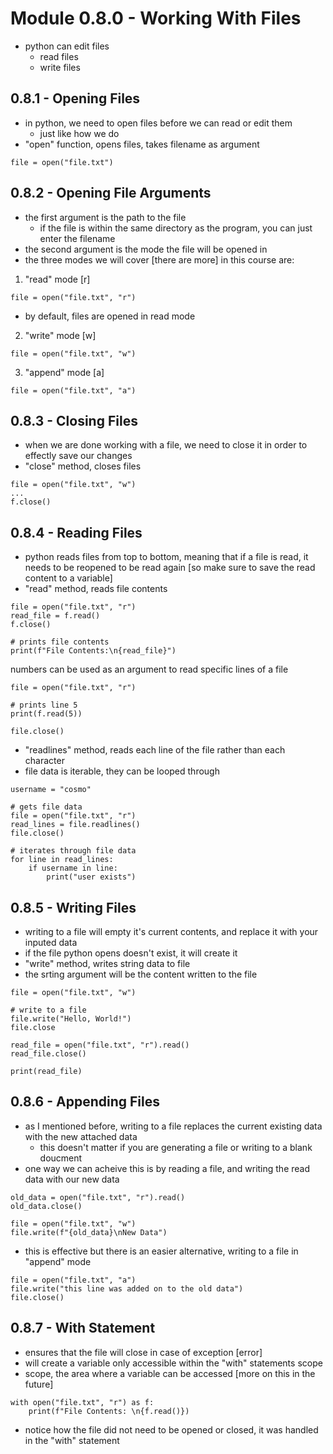 # Module 0.8.0 - Working With Files
- python can edit files
	- read files
	- write files

## 0.8.1 -  Opening Files
- in python, we need to open files before we can read or edit them
	- just like how we do
- "open" function, opens files, takes filename as argument
```
file = open("file.txt")
```

## 0.8.2 - Opening File Arguments
- the first argument is the path to the file
	- if the file is within the same directory as the program, you can just enter the filename
- the second argument is the mode the file will be opened in
- the three modes we will cover [there are more] in this course are: 
1. "read" mode [r]
```
file = open("file.txt", "r")
```
- by default, files are opened in read mode
2. "write" mode [w]
```
file = open("file.txt", "w")
```
3. "append" mode [a]
```
file = open("file.txt", "a")
```

## 0.8.3 - Closing Files
- when we are done working with a file, we need to close it in order to effectly save our changes
- "close" method, closes files
```
file = open("file.txt", "w")
...
f.close()
```

## 0.8.4 - Reading Files
- python reads files from top to bottom, meaning that if a file is read, it needs to be reopened to be read again [so make sure to save the read content to a variable]
- "read" method, reads file contents
```
file = open("file.txt", "r")
read_file = f.read()
f.close()

# prints file contents
print(f"File Contents:\n{read_file}")
```
numbers can be used as an argument to read specific lines of a file
```
file = open("file.txt", "r")

# prints line 5
print(f.read(5))

file.close()
```
- "readlines" method, reads each line of the file rather than each character
- file data is iterable, they can be looped through
```
username = "cosmo"

# gets file data
file = open("file.txt", "r")
read_lines = file.readlines()
file.close()

# iterates through file data
for line in read_lines:
	if username in line:
		print("user exists")
```

## 0.8.5 - Writing Files
- writing to a file will empty it's current contents, and replace it with your inputed data
- if the file python opens doesn't exist, it will create it
- "write" method, writes string data to file
- the srting argument will be the content written to the file
```
file = open("file.txt", "w")

# write to a file
file.write("Hello, World!")
file.close

read_file = open("file.txt", "r").read()
read_file.close()

print(read_file)
```

## 0.8.6 - Appending Files
- as I mentioned before, writing to a file replaces the current existing data with the new attached data
	- this doesn't matter if you are generating a file or writing to a blank doucment
- one way we can acheive this is by reading a file, and writing the read data with our new data
```
old_data = open("file.txt", "r").read()
old_data.close()

file = open("file.txt", "w")
file.write(f"{old_data}\nNew Data")
```
- this is effective but there is an easier alternative, writing to a file in "append" mode
```
file = open("file.txt", "a")
file.write("this line was added on to the old data")
file.close()
```

## 0.8.7 - With Statement
- ensures that the file will close in case of exception [error]
- will create a variable only accessible within the "with" statements scope
- scope, the area where a variable can be accessed [more on this in the future]
```
with open("file.txt", "r") as f:
	print(f"File Contents: \n{f.read()})
```
- notice how the file did not need to be opened or closed, it was handled in the "with" statement
